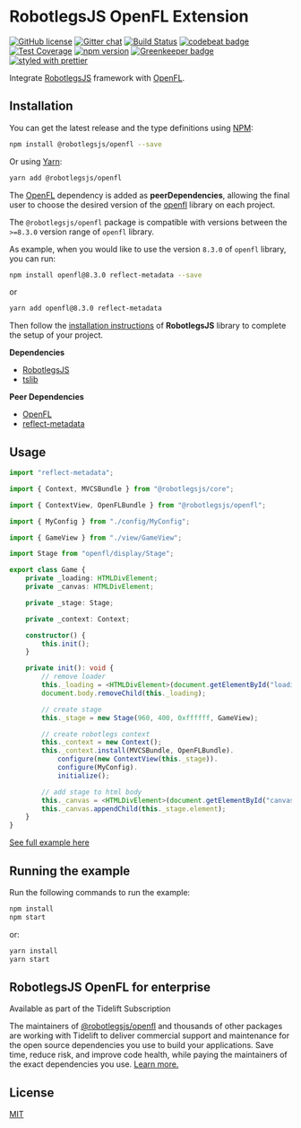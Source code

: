 RobotlegsJS OpenFL Extension
===

[![GitHub license](https://img.shields.io/badge/license-MIT-green.svg)](https://github.com/RobotlegsJS/RobotlegsJS-OpenFL/blob/master/LICENSE)
[![Gitter chat](https://badges.gitter.im/RobotlegsJS/RobotlegsJS.svg)](https://gitter.im/RobotlegsJS/RobotlegsJS)
[![Build Status](https://travis-ci.com/RobotlegsJS/RobotlegsJS-OpenFL.svg?branch=master)](https://travis-ci.com/RobotlegsJS/RobotlegsJS-OpenFL)
[![codebeat badge](https://codebeat.co/badges/d1319321-9119-4546-9a91-2bb8c6969e39)](https://codebeat.co/projects/github-com-robotlegsjs-robotlegsjs-openfl-master)
[![Test Coverage](https://api.codeclimate.com/v1/badges/1b5077e213ada0659e63/test_coverage)](https://codeclimate.com/github/RobotlegsJS/RobotlegsJS-OpenFL/test_coverage)
[![npm version](https://badge.fury.io/js/%40robotlegsjs%2Fopenfl.svg)](https://badge.fury.io/js/%40robotlegsjs%2Fopenfl)
[![Greenkeeper badge](https://badges.greenkeeper.io/RobotlegsJS/RobotlegsJS-OpenFL.svg)](https://greenkeeper.io/)
[![styled with prettier](https://img.shields.io/badge/styled_with-prettier-ff69b4.svg)](https://github.com/prettier/prettier)

Integrate [RobotlegsJS](https://github.com/RobotlegsJS/RobotlegsJS)
framework with [OpenFL](http://www.openfl.org/).

Installation
---

You can get the latest release and the type definitions using [NPM](https://www.npmjs.com/):

```bash
npm install @robotlegsjs/openfl --save
```

Or using [Yarn](https://yarnpkg.com/en/):

```bash
yarn add @robotlegsjs/openfl
```

The [OpenFL](http://www.openfl.org) dependency is added as **peerDependencies**,
allowing the final user to choose the desired version of the [openfl](https://www.npmjs.com/package/openfl) library on each project.

The `@robotlegsjs/openfl` package is compatible with versions between the `>=8.3.0` version range of `openfl` library.

As example, when you would like to use the version `8.3.0` of `openfl` library, you can run:

```bash
npm install openfl@8.3.0 reflect-metadata --save
```

or

```bash
yarn add openfl@8.3.0 reflect-metadata
```

Then follow the [installation instructions](https://github.com/RobotlegsJS/RobotlegsJS/blob/master/README.md#installation) of **RobotlegsJS** library to complete the setup of your project.

**Dependencies**

+ [RobotlegsJS](https://github.com/RobotlegsJS/RobotlegsJS)
+ [tslib](https://github.com/Microsoft/tslib)

**Peer Dependencies**

+ [OpenFL](https://github.com/openfl/openfl)
+ [reflect-metadata](https://github.com/rbuckton/reflect-metadata)

Usage
---

```typescript
import "reflect-metadata";

import { Context, MVCSBundle } from "@robotlegsjs/core";

import { ContextView, OpenFLBundle } from "@robotlegsjs/openfl";

import { MyConfig } from "./config/MyConfig";

import { GameView } from "./view/GameView";

import Stage from "openfl/display/Stage";

export class Game {
    private _loading: HTMLDivElement;
    private _canvas: HTMLDivElement;

    private _stage: Stage;

    private _context: Context;

    constructor() {
        this.init();
    }

    private init(): void {
        // remove loader
        this._loading = <HTMLDivElement>(document.getElementById("loading"));
        document.body.removeChild(this._loading);

        // create stage
        this._stage = new Stage(960, 400, 0xffffff, GameView);

        // create robotlegs context
        this._context = new Context();
        this._context.install(MVCSBundle, OpenFLBundle).
            configure(new ContextView(this._stage)).
            configure(MyConfig).
            initialize();

        // add stage to html body
        this._canvas = <HTMLDivElement>(document.getElementById("canvas"));
        this._canvas.appendChild(this._stage.element);
    }
}
```

[See full example here](example/index.ts)

Running the example
---

Run the following commands to run the example:

```bash
npm install
npm start
```

or:

```bash
yarn install
yarn start
```

## RobotlegsJS OpenFL for enterprise

Available as part of the Tidelift Subscription

The maintainers of [@robotlegsjs/openfl](https://github.com/RobotlegsJS/RobotlegsJS-OpenFL) and thousands of other packages are working with Tidelift to deliver commercial support and maintenance for the open source dependencies you use to build your applications. Save time, reduce risk, and improve code health, while paying the maintainers of the exact dependencies you use. [Learn more.](https://tidelift.com/subscription/pkg/npm-robotlegsjs-openfl?utm_source=npm-robotlegsjs-openfl&utm_medium=referral&utm_campaign=enterprise&utm_term=repo)

License
---

[MIT](LICENSE)

